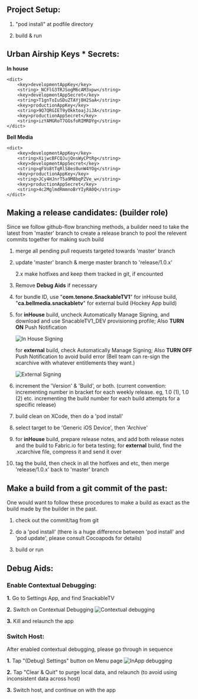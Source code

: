 ## Project Setup:

1. "pod install" at podfile directory

2. build & run

## Urban Airship Keys * Secrets:

**In house**

```
<dict>
	<key>developmentAppKey</key>
	<string>_NCFlG3TRJSogM6cAM3xpw</string>
	<key>developmentAppSecret</key>
	<string>T1gnToIuSDuZTAYj8H2SaA</string>
	<key>productionAppKey</key>
	<string>9Q7QRGIET9yOkktoajJiJA</string>
	<key>productionAppSecret</key>
	<string>izYAMGRoT7GGsfoRIMRDYg</string>
</dict>
```

**Bell Media**

```
<dict>
	<key>developmentAppKey</key>
	<string>XijwcBFCQJujQnsWyCPtRg</string>
	<key>developmentAppSecret</key>
	<string>qFVo8tTqRlS8es0unW4YOg</string>
	<key>productionAppKey</key>
	<string>JCy4HJnrT5a9M8bqPZVe_w</string>
	<key>productionAppSecret</key>
	<string>4c2MglmdRmmnoBrYIyRA0Q</string>
</dict>
```

## Making a release candidates: (builder role)

Since we follow github-flow branching methods, a builder need to take the latest from 'master' branch to create a release branch to pool the relevent commits together for making such build

1. merge all pending pull requests targeted towards 'master' branch

2. update 'master' branch & merge master branch to 'release/1.0.x'

	2.x make hotfixes and keep them tracked in git, if encounted  

3. Remove **Debug Aids** if necessary

4. for bundle ID, use "**com.tenone.SnackableTV1**" for inHouse build, "**ca.bellmedia.snackabletv**" for external build (Hockey App build)

5.  for **inHouse** build, uncheck Automatically Manage Signing, and download and use SnacableTV1_DEV provisioning profile; Also **TURN ON** Push Notification

	![In House Signing](./Doc/signing_inHouse.png)
	
	for **external** build, check Automatically Manage Signing; Also **TURN OFF** Push Notification to avoid build error (Bell team can re-sign the xcarchive with whatever entitlements they want.)
	
	![External Signing](./Doc/signing_external.png)

6. increment the 'Version' & 'Build', or both. 
    (current convention: incrementing number in bracket for each weekly release. eg, 1.0 (1), 1.0 (2) etc.
    incrementing the build number for each build attempts for a specific release) 

7. build clean on XCode, then do a 'pod install'

8. select target to be 'Generic iOS Device', then 'Archive'

9. for **inHouse** build, prepare release notes, and add both release notes and the build to Fabric.io for beta testing; for **external** build, find the .xcarchive file, compress it and send it over

10. tag the build, then check in all the hotfixes and etc, then merge 'release/1.0.x' back to 'master' branch


##  Make a build from a git commit of the past: 

One would want to follow these procedures to make a build as exact as the build made by the builder in the past.

1. check out the commit/tag from git

2. do a 'pod install' (there is a huge difference between 'pod install' and 'pod update', please consult Cocoapods for details)

3. build or run


## Debug Aids:

### Enable Contextual Debugging:

**1.** Go to Settings App, and find SnackableTV

**2.** Switch on Contextual Debugging
	![Contextual debugging](./Doc/debug_settings_app.png)

**3.** Kill and relaunch the app
	

### Switch Host:

After enabled contextual debugging, please go through in sequence

**1.** Tap "(Debug) Settings" button on Menu page
	![InApp debugging](./Doc/debug_inapp.png)

**2.** Tap "Clear & Quit" to purge local data, and relaunch (to avoid using inconsistent data across host)

**3.** Switch host, and continue on with the app
